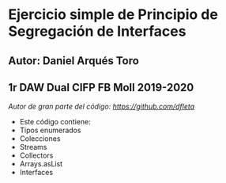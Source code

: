 # Ejercicio simple de Principio de Segregación de Interfaces
## Autor: Daniel Arqués Toro
## 1r DAW Dual CIFP FB Moll 2019-2020

_Autor de gran parte del código: https://github.com/dfleta_

- Este código contiene:
- Tipos enumerados
- Colecciones
- Streams
- Collectors
- Arrays.asList
- Interfaces 